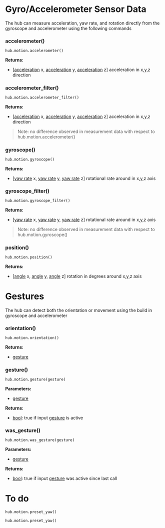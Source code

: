 <style type='text/css'>
.section ul { list-style: none !important; margin-left: 80px; margin-top:-3em;}
.section li { list-style: none !important}
.toctree-l2 a {margin-left: 0em;}
.toctree-l3 {margin-left: 2em;}
h2 {font-size: 125%;}
h2 {font-size: 115%;}
</style>

# Gyro/Accelerometer Sensor Data

The hub can measure acceleration, yaw rate, and rotation directly from the gyroscope and accelerometer using the following commands


## accelerometer()

```
hub.motion.accelerometer()
```
__Returns:__

* [[acceleration](data_types.md#acceleration) x, [acceleration](data_types.md#acceleration) y, [acceleration](data_types.md#acceleration) z] acceleration in x,y,z direction

## accelerometer_filter()

```
hub.motion.accelerometer_filter()
```

__Returns:__

* [[acceleration](data_types.md#acceleration) x, [acceleration](data_types.md#acceleration) y, [acceleration](data_types.md#acceleration) z] acceleration in x,y,z direction

> Note: no difference observed in measurement data with respect to hub.motion.accelerometer()

## gyroscope()

```
hub.motion.gyroscope()
```
__Returns:__

* [[yaw rate](data_types.md#yaw) x, [yaw rate](data_types.md#yaw) y, [yaw rate](data_types.md#yaw) z] rotational rate around in x,y,z axis
  

## gyroscope_filter()

```
hub.motion.gyroscope_filter()
```
__Returns:__

* [[yaw rate](data_types.md#yaw) x, [yaw rate](data_types.md#yaw) y, [yaw rate](data_types.md#yaw) z] rotational rate around in x,y,z axis

> Note: no difference observed in measurement data with respect to hub.motion.gyroscope()

## position()

```
hub.motion.position()
```

__Returns:__

* [[angle](data_types.md#angle) x, [angle](data_types.md#angle) y, [angle](data_types.md#angle) z] rotation in degrees around x,y,z axis


# Gestures

The hub can detect both the orientation or movement using the build in gyroscope and accelerometer

## orientation()  

```
hub.motion.orientation()  
```

__Returns:__

* [gesture](data_types.md#gesture) 

## gesture()

```
hub.motion.gesture(gesture)
```
__Parameters:__

* [gesture](data_types.md#gesture)

__Returns:__

* [bool](data_types.bool): true if input [gesture](data_types.md#gesture) is active
  
## was_gesture() 

```
hub.motion.was_gesture(gesture) 
```
__Parameters:__

* [gesture](data_types.md#gesture)

__Returns:__

* [bool](data_types.bool): true if input [gesture](data_types.md#gesture) was active since last call



# To do
```
hub.motion.preset_yaw()
```
```
hub.motion.preset_yaw()
```
